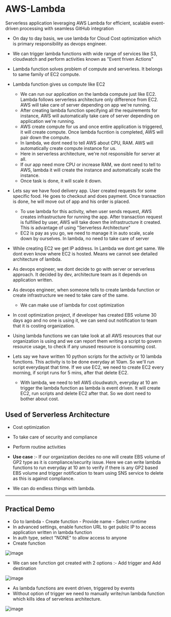 # AWS-Lambda
Serverless application leveraging AWS Lambda for efficient, scalable event-driven processing with seamless GitHub integration

- On day to day basis, we use lambda for Cloud Cost optimization which is primary responsibility as devops engineer. 
- We can trigger lambda functions with wide range of services like S3, cloudwatch and perform activities known as "Event friven Actions"

- Lambda function solves problem of compute and serverless. It belongs to same family of EC2 compute.
- Lambda function gives us compute like EC2
  - We can run our application on the lambda compute just like EC2. Lambda follows serverless architecture only difference from EC2. AWS will take care of server depending on app we're running.
  - After creating lambda function specifying all the requirements for instance, AWS will automatically take care of server depending on application we're running.
  - AWS create compute for us and once entire application is triggered, it will create compute. Once lambda fucntion is completed, AWS will pair down the compute.
  - In lambda, we dont need to tell AWS about CPU, RAM. AWS will automatically create compute instance for us.
  - Here in serverless architecture, we're not responsible for server at all.
  - If our app need more CPU or increase RAM, we dont need to tell to AWS, lambda it will create the instance and automatically scale the instance.
  - Once task is done, it will scale it down.
 
- Lets say we have food delivery app. User created requests for some specific food. He goes to checkout and does payment. Once transaction is done, he will move out of app and his order is placed.
  - To use lambda for this activity, when user sends request, AWS creates infrastructure for running the app. After transaction request is fulfilled by user, AWS will take down the infrastructure it created. This is advantage of using "Serverless Architecture"
  - EC2 is pay as you go, we need to manage it in auto scale, scale down by ourselves. In lambda, no need to take care of server
 
- While creating EC2 we get IP address. In Lambda we dont get same. We dont even know where EC2 is hosted. Means we cannot see detailed architecture of lambda.
- As devops engineer, we dont decide to go with server or serverless approach. It decided by dev, architecture team as it depends on application written.

- As devops engineer, when someone tells to create lambda function or create infrastructure we need to take care of the same.
  - We can make use of lambda for cost optimization
 
- In cost optimization project, if developer has created EBS volume 30 days ago and no one is using it, we can send out notification to team that it is costing organization.
- Using lambda functions we can take look at all AWS resources that our organization is using and we can report them writing a script to govern resource usage, to check if any unused resource is consuming cost.

- Lets say we have written 10 python scripts for the activity or 10 lambda functions. This activity is to be done everyday at 10am. So we'll run script everydayat that time. If we use EC2, we need to create EC2 every morning, if script runs for 5 mins, after that delete EC2.
  - With lambda, we need to tell AWS cloudwatch, everyday at 10 am trigger the lambda function as lambda is event driven. It will create EC2, run scripts and delete EC2 after that. So we dont need to bother about cost.
 
Used of Serverless Architecture
-
- Cost optimization
- To take care of security and compliance
- Perform routine activities

- **Use case** :- If our organization decides no one will create EBS volume of GP2 type as it is compliance/security issue. Here we can write lambda functions to run everyday at 10 am to verify if there is any GP2 based EBS volume and trigger notification to team using SNS service to delete as this is against compliance.

- We can do endless things with lambda.

---------------------------------------------------------------------------------------------------------------------

Practical Demo
-
- Go to lambda - Create function - Provide name - Select runtime
- In advanced settings, enable function URL to get public IP to access application written in lambda function
- In auth type, select "NONE" to allow access to anyone
- Create function

![image](https://github.com/user-attachments/assets/23610379-84db-4c5e-83b8-b9c22f06ce3d)

- We can see function got created with 2 options :-  Add trigger and Add destination

![image](https://github.com/user-attachments/assets/6af5bbbf-aa79-496a-aea7-5b6c22faed2e)

  - As lambda functions are event driven, triggered by events
  - Without option of trigger we need to manually write/run lambda function which kills idea of serverless architecture.

![image](https://github.com/user-attachments/assets/e1f8cdf8-00ff-4f63-b46e-c85f8d61c688)

  
